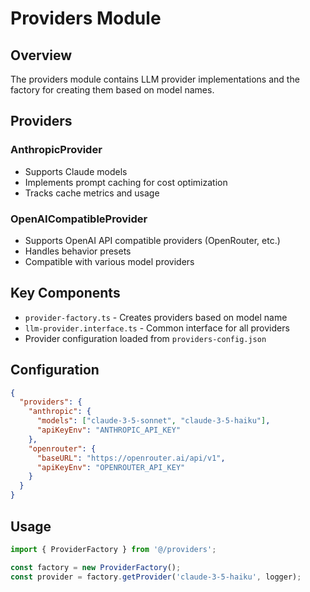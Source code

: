 # Providers Module

## Overview
The providers module contains LLM provider implementations and the factory for creating them based on model names.

## Providers

### AnthropicProvider
- Supports Claude models
- Implements prompt caching for cost optimization
- Tracks cache metrics and usage

### OpenAICompatibleProvider
- Supports OpenAI API compatible providers (OpenRouter, etc.)
- Handles behavior presets
- Compatible with various model providers

## Key Components
- `provider-factory.ts` - Creates providers based on model name
- `llm-provider.interface.ts` - Common interface for all providers
- Provider configuration loaded from `providers-config.json`

## Configuration
```json
{
  "providers": {
    "anthropic": {
      "models": ["claude-3-5-sonnet", "claude-3-5-haiku"],
      "apiKeyEnv": "ANTHROPIC_API_KEY"
    },
    "openrouter": {
      "baseURL": "https://openrouter.ai/api/v1",
      "apiKeyEnv": "OPENROUTER_API_KEY"
    }
  }
}
```

## Usage
```typescript
import { ProviderFactory } from '@/providers';

const factory = new ProviderFactory();
const provider = factory.getProvider('claude-3-5-haiku', logger);
```